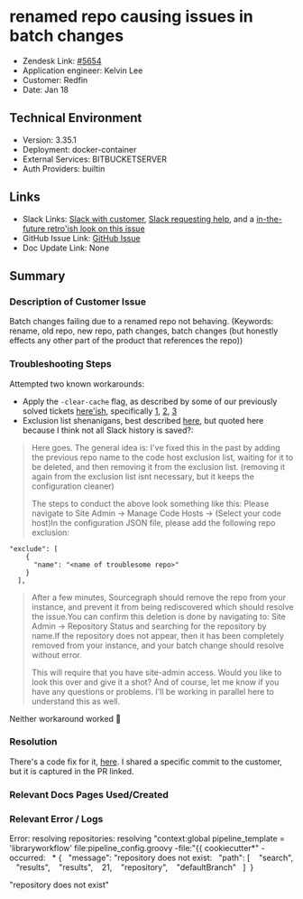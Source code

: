 
# renamed repo causing issues in batch changes <!-- Ticket Title  Hint: include keywords to make it searchable -->

- Zendesk Link: [#5654](https://sourcegraph.zendesk.com/agent/tickets/5654)
- Application engineer: Kelvin Lee
- Customer: Redfin <!-- Redact if this contains personally identifying information -->
- Date: Jan 18

<!-- Data populated from integration, speak to Ben Gordon or Michael Bali if not working -->
<!-- During Internal team trial, fill missing data manually (we are waiting for all data to sync) -->

## Technical Environment
- Version: 3.35.1​
- Deployment: docker-container
- External Services: BITBUCKETSERVER
- Auth Providers: builtin


## Links
<!-- Data for application engineer manual entry -->
- Slack Links: [Slack with customer](https://sourcegraph.slack.com/archives/C01MRQQ9YQP/p1642551160001700), [Slack requesting help](https://sourcegraph.slack.com/archives/C01JR51JR5J/p1642622811150700), and a [in-the-future retro'ish look on this issue](https://sourcegraph.slack.com/archives/C01JR51JR5J/p1642795247301800?thread_ts=1642792459.299300&cid=C01JR51JR5J)
- GitHub Issue Link: [GitHub Issue](https://github.com/sourcegraph/customer/issues/652)
- Doc Update Link: None

## Summary
### Description of Customer Issue
Batch changes failing due to a renamed repo not behaving. (Keywords: rename, old repo, new repo, path changes, batch changes (but honestly effects any other part of the product that references the repo))

### Troubleshooting Steps
Attempted two known workarounds:
- Apply the `-clear-cache` flag, as described by some of our previously solved tickets [here'ish](https://github.com/sourcegraph/support-tools-internal/search?q=batch+changes+cache), specifically [1](https://github.com/sourcegraph/support-tools-internal/blob/2d768922f62c71700b75bc08e3ac5f6910a12a81/resolved-tickets/3917.md), [2](https://github.com/sourcegraph/support-tools-internal/blob/6c786e038d615aa861a590d6e4508b18e7c88e5d/resolved-tickets/5419.md), [3](https://github.com/sourcegraph/support-tools-internal/blob/3ec3243c4ec1b5fdfef7bd7898bb85c1e21a91a0/resolved-tickets/5385.md) 
- Exclusion list shenanigans, best described [here](https://sourcegraph.slack.com/archives/C01MRQQ9YQP/p1642635246005500?thread_ts=1642551160.001700&cid=C01MRQQ9YQP), but quoted here because I think not all Slack history is saved?:

> Here goes. The general idea is:
> I've fixed this in the past by adding the previous repo name to the code host exclusion list, waiting for it to be deleted, and then removing it from the exclusion list. (removing it again from the exclusion list isnt necessary, but it keeps the configuration cleaner)
>
> The steps to conduct the above look something like this:
> Please navigate to Site Admin -> Manage Code Hosts -> (Select your code host)In the configuration JSON file, please add the following repo exclusion:
> 
```
"exclude": [
    {
      "name": "<name of troublesome repo>"
    }
  ],
```

> After a few minutes, Sourcegraph should remove the repo from your instance, and prevent it from being rediscovered which should resolve the issue.You can confirm this deletion is done by navigating to:
> Site Admin -> Repository Status and searching for the repository by name.If the repository does not appear, then it has been completely removed from your instance, and your batch change should resolve without error.
>
> This will require that you have site-admin access. Would you like to look this over and give it a shot? And of course, let me know if you have any questions or problems. I'll be working in parallel here to understand this as well.

Neither workaround worked 🤣 

### Resolution
There's a code fix for it, [here](https://github.com/sourcegraph/zoekt/pull/244). I shared a specific commit to the customer, but it is captured in the PR linked.

### Relevant Docs Pages Used/Created

### Relevant Error / Logs
<!-- Please redact keys, tokens, and personal identifying information -->
Error:
  resolving repositories: resolving "context:global pipeline_template = 'libraryworkflow' file:pipeline_config.groovy -file:\"{{ cookiecutter*\" -<REDACTED>  occurred:
   * {
   "message": "repository does not exist: <REPO NAME>
   "path": [
    "search",
    "results",
    "results",
    21,
    "repository",
    "defaultBranch"
   ]
  }

"repository does not exist"


<!-- Once complete, upload a copy to https://github.com/sourcegraph/support-tools-internal/tree/main/resolved-tickets as a .md file -->
<!-- Name the file 5654.md -->
